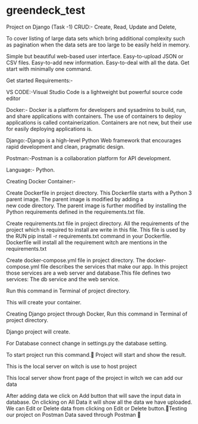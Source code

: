 # greendeck_test
Project on Django (Task -1)
CRUD:-  Create, Read, Update and Delete, 

To cover listing of large data sets which bring additional complexity such as pagination when the data sets are too large to be easily held in memory.

Simple but beautiful web-based user interface.
Easy-to-upload JSON or CSV files.
Easy-to-add new information.
Easy-to-deal with all the data.
Get start with minimally one command. 

Get started
Requirements:-

VS CODE:-Visual Studio Code is a lightweight but powerful source code editor

Docker:- Docker is a platform for developers and sysadmins to build, run, and share applications with containers. The use of containers to deploy applications is called containerization. Containers are not new, but their use for easily deploying applications is.

Django:-Django is a high-level Python Web framework that encourages rapid development and clean, pragmatic design.

Postman:-Postman is a collaboration platform for API development.

Language:-  Python.




Creating Docker Container:-

Create Dockerfile in project directory.
This Dockerfile starts with a Python 3 parent image. The parent image is modified by adding a new code directory. The parent image is further modified by installing the Python requirements defined in the requirements.txt file.

Create requirements.txt file in project directory.
All the requirements of the project which is required to install are write in this file.
This file is used by the RUN pip install -r requirements.txt command in your Dockerfile.
Dockerfile will install all the requirement witch are mentions in the requirements.txt



Create docker-compose.yml file in project directory.
The docker-compose.yml file describes the services that make our app. In this project those services are a web server and database.This file defines two services: The db service and the web service.



Run this command in Terminal of project directory.

This will create your container.


Creating Django project through Docker, 
   Run this command in Terminal of project directory.

Django project will create.





























For Database connect change in settings.py  the database setting.


To start project run this command. Project will start and show the result.

This is the local server on witch is use to host project






This local server show front page of the project in witch we can add our data



After adding data we click on Add button that will save the input data in database.
On clicking on All Data it will show all the data we have uploaded.
We can Edit or Delete data from clicking on Edit or Delete button.Testing our project on Postman
Data saved through Postman


